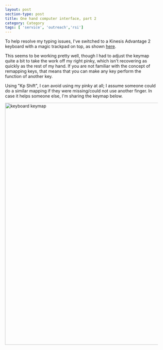 ```yaml
---
layout: post
section-type: post
title: One hand computer interface, part 2
category: Category
tags: [ 'service', 'outreach','rsi']
---
```

To help resolve my typing issues, I've switched to a Kinesis Advantage 2 keyboard with a magic trackpad on top, as shown [here](https://www.petekeen.net/mounting-a-magic-trackpad-on-a-kinesis-advantage-keyboard).

This seems to be working pretty well, though I had to adjust the keymap quite a bit  to take the work off my right pinky, which isn't recovering as quickly as the rest of my hand. If you are not familiar with the concept of remapping keys, that means that you can make any key perform the function of another key.

Using "Kp Shift", I can avoid using my pinky at all; I assume someone could do a similar mapping if they were missing/could not use another finger. In case it helps someone else, I'm sharing the keymap below.

<img src="https://blogs.memphis.edu/aolney/files/2022/05/kinesis-pinky-remap.png" alt="keyboard keymap" style="width: 800px;"/>

